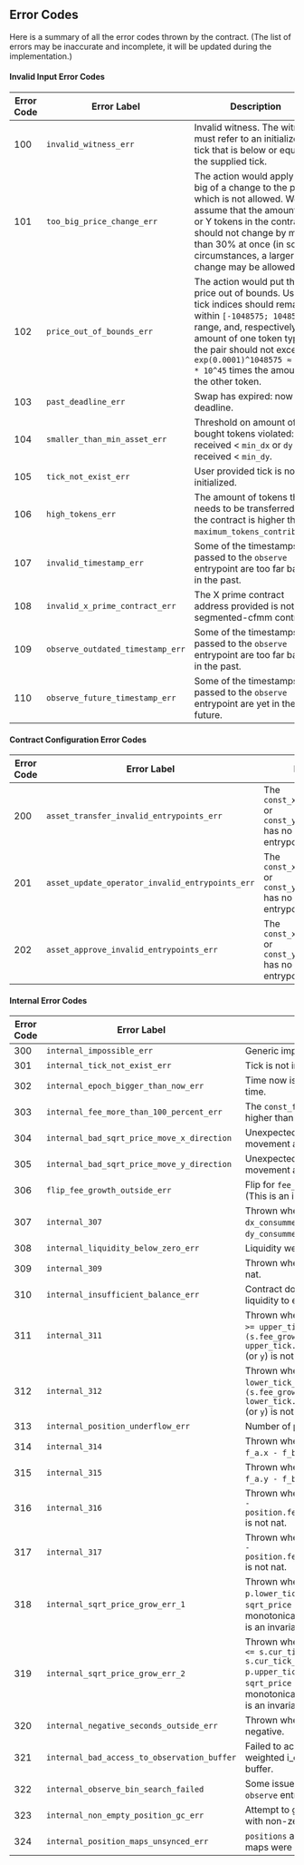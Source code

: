 <!--
- SPDX-FileCopyrightText: 2021 Arthur Breitman
-
- SPDX-License-Identifier: LicenseRef-MIT-Arthur-Breitman
-->

<!--
NOTE: This file should not be modified directly.
Use `stack scripts/generate_error_code.hs` instead.
-->

## Error Codes

Here is a summary of all the error codes thrown by the contract.
(The list of errors may be inaccurate and incomplete, it will be updated during the implementation.)


#### Invalid Input Error Codes

| Error Code       | Error Label      | Description                                           |
|------------------|------------------|-------------------------------------------------------|
| 100 | `invalid_witness_err` | Invalid witness. The witness must refer to an initialized tick that is below or equal to the supplied tick. |
| 101 | `too_big_price_change_err` | The action would apply too big of a change to the price, which is not allowed. We assume that the amount of X or Y tokens in the contract should not change by more than 30% at once (in some circumstances, a larger change may be allowed). |
| 102 | `price_out_of_bounds_err` | The action would put the price out of bounds. Used tick indices should remain within `[-1048575; 1048575]` range, and, respectively, amount of one token type in the pair should not exceed `exp(0.0001)^1048575 ≈ 3.46 * 10^45` times the amount in the other token. |
| 103 | `past_deadline_err` | Swap has expired: now > deadline. |
| 104 | `smaller_than_min_asset_err` | Threshold on amount of bought tokens violated: `dx` received < `min_dx` or `dy` received < `min_dy`. |
| 105 | `tick_not_exist_err` | User provided tick is not initialized. |
| 106 | `high_tokens_err` | The amount of tokens that needs to be transferred to the contract is higher than `maximum_tokens_contributed`. |
| 107 | `invalid_timestamp_err` | Some of the timestamps passed to the `observe` entrypoint are too far back in the past. |
| 108 | `invalid_x_prime_contract_err` | The X prime contract address provided is not a segmented-cfmm contract. |
| 109 | `observe_outdated_timestamp_err` | Some of the timestamps passed to the `observe` entrypoint are too far back in the past. |
| 110 | `observe_future_timestamp_err` | Some of the timestamps passed to the `observe` entrypoint are yet in the future. |


#### Contract Configuration Error Codes

| Error Code       | Error Label      | Description                                           |
|------------------|------------------|-------------------------------------------------------|
| 200 | `asset_transfer_invalid_entrypoints_err` | The `const_x_token_entrypoint` or `const_y_token_entrypoint` has no transfer entrypoint. |
| 201 | `asset_update_operator_invalid_entrypoints_err` | The `const_x_token_entrypoint` or `const_y_token_entrypoint` has no `update_operator` entrypoint. |
| 202 | `asset_approve_invalid_entrypoints_err` | The `const_x_token_entrypoint` or `const_y_token_entrypoint` has no `approve` entrypoint. |



#### Internal Error Codes

| Error Code       | Error Label      | Description                                           |
|------------------|------------------|-------------------------------------------------------|
| 300 | `internal_impossible_err` | Generic impossible error. |
| 301 | `internal_tick_not_exist_err` | Tick is not initialized. |
| 302 | `internal_epoch_bigger_than_now_err` | Time now is smaller than epoch time. |
| 303 | `internal_fee_more_than_100_percent_err` | The `const_fee_bps` is initialized to be higher than 10000 (100%). |
| 304 | `internal_bad_sqrt_price_move_x_direction` | Unexpected price direction movement after sqrt_price_move_x. |
| 305 | `internal_bad_sqrt_price_move_y_direction` | Unexpected price direction movement after sqrt_price_move_y. |
| 306 | `flip_fee_growth_outside_err` | Flip for `fee_growth_outside` failed. (This is an invariant of the contract). |
| 307 | `internal_307` | Thrown when `(p.dx - dx_consummed)` or `(p.dy - dy_consummed)` is not nat. |
| 308 | `internal_liquidity_below_zero_err` | Liquidity went below zero. |
| 309 | `internal_309` | Thrown when `(p.dx - r.dx)` is not nat. |
| 310 | `internal_insufficient_balance_err` | Contract does not have enough liquidity to execute the swap. |
| 311 | `internal_311` | Thrown when `s.cur_tick_index.i >= upper_tick_index.i` and `(s.fee_growth.x - upper_tick.fee_growth_outside.x)` (or `y`) is not nat. |
| 312 | `internal_312` | Thrown when `s.cur_tick_index.i < lower_tick_index.i` and `(s.fee_growth.x - lower_tick.fee_growth_outside.x)` (or `y`) is not nat. |
| 313 | `internal_position_underflow_err` | Number of positions underflow. |
| 314 | `internal_314` | Thrown when `(s.fee_growth.x - f_a.x - f_b.x)` is not nat. |
| 315 | `internal_315` | Thrown when `(s.fee_growth.y - f_a.y - f_b.y)` is not nat. |
| 316 | `internal_316` | Thrown when `(fee_growth_inside.x - position.fee_growth_inside_last.x)` is not nat. |
| 317 | `internal_317` | Thrown when `(fee_growth_inside.y - position.fee_growth_inside_last.y)` is not nat. |
| 318 | `internal_sqrt_price_grow_err_1` | Thrown when `s.cur_tick_index.i < p.lower_tick_index.i` and the `sqrt_price` happened not to grow monotonically with tick indices (This is an invariant of the contract). |
| 319 | `internal_sqrt_price_grow_err_2` | Thrown when `p.lower_tick_index.i <= s.cur_tick_index.i && s.cur_tick_index.i < p.upper_tick_index.i` and the `sqrt_price` happened not to grow monotonically with tick indices (This is an invariant of the contract). |
| 320 | `internal_negative_seconds_outside_err` | Thrown when `seconds_outside` is negative. |
| 321 | `internal_bad_access_to_observation_buffer` | Failed to access a value in time-weighted i_c cumulative sums buffer. |
| 322 | `internal_observe_bin_search_failed` | Some issue with binary search in `observe` entrypoint. |
| 323 | `internal_non_empty_position_gc_err` | Attempt to garbade collect a tick with non-zero liquidity net. |
| 324 | `internal_position_maps_unsynced_err` | `positions` and `position_indexes` maps were not synchronized. |


